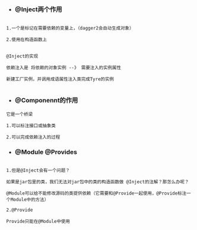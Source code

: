 
- ### @Inject两个作用

```

1.一个是标记在需要依赖的变量上，（dagger2会自动生成对象）

2.使用在构造函数上


@Inject的实现

依赖注入是 将依赖的对象实例 --》 需要注入的实例属性

新建工厂实例，并调用成语属性注入类完成Tyre的实例


```

- ### @Componennt的作用

```
它是一个桥梁

1.可以标注接口或抽象类

2.可以完成依赖注入的过程

```


- ### @Module @Provides

```

1.但是@Inject会有一个问题？

如果是jar包里的类，我们无法对jar包中的类的构造函数做 @Inject的注解？那怎么办呢？

@Module可以给不能修改源码的类提供依赖（它需要和@Provide一起使用，@Provide标注一个Module中的方法）

2.@Provide

Provide只能在@Module中使用

```
